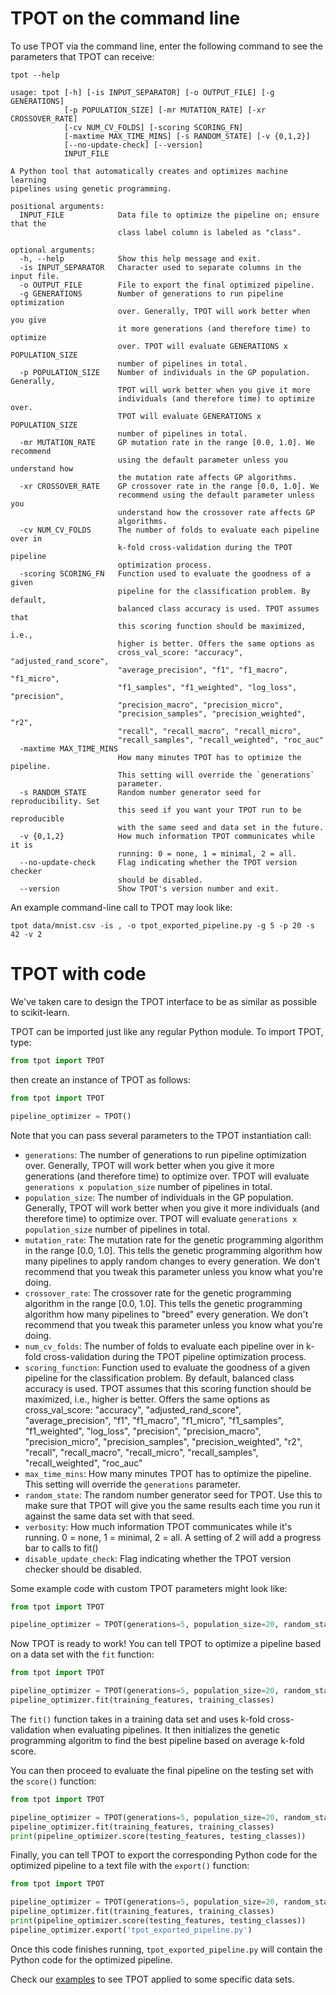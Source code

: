 # TPOT on the command line

To use TPOT via the command line, enter the following command to see the parameters that TPOT can receive:

```Shell
tpot --help

usage: tpot [-h] [-is INPUT_SEPARATOR] [-o OUTPUT_FILE] [-g GENERATIONS]
            [-p POPULATION_SIZE] [-mr MUTATION_RATE] [-xr CROSSOVER_RATE]
            [-cv NUM_CV_FOLDS] [-scoring SCORING_FN]
            [-maxtime MAX_TIME_MINS] [-s RANDOM_STATE] [-v {0,1,2}]
            [--no-update-check] [--version]
            INPUT_FILE

A Python tool that automatically creates and optimizes machine learning
pipelines using genetic programming.

positional arguments:
  INPUT_FILE            Data file to optimize the pipeline on; ensure that the
                        class label column is labeled as "class".

optional arguments:
  -h, --help            Show this help message and exit.
  -is INPUT_SEPARATOR   Character used to separate columns in the input file.
  -o OUTPUT_FILE        File to export the final optimized pipeline.
  -g GENERATIONS        Number of generations to run pipeline optimization
                        over. Generally, TPOT will work better when you give
                        it more generations (and therefore time) to optimize
                        over. TPOT will evaluate GENERATIONS x POPULATION_SIZE
                        number of pipelines in total.
  -p POPULATION_SIZE    Number of individuals in the GP population. Generally,
                        TPOT will work better when you give it more
                        individuals (and therefore time) to optimize over.
                        TPOT will evaluate GENERATIONS x POPULATION_SIZE
                        number of pipelines in total.
  -mr MUTATION_RATE     GP mutation rate in the range [0.0, 1.0]. We recommend
                        using the default parameter unless you understand how
                        the mutation rate affects GP algorithms.
  -xr CROSSOVER_RATE    GP crossover rate in the range [0.0, 1.0]. We
                        recommend using the default parameter unless you
                        understand how the crossover rate affects GP
                        algorithms.
  -cv NUM_CV_FOLDS      The number of folds to evaluate each pipeline over in
                        k-fold cross-validation during the TPOT pipeline
                        optimization process.
  -scoring SCORING_FN   Function used to evaluate the goodness of a given
                        pipeline for the classification problem. By default,
                        balanced class accuracy is used. TPOT assumes that
                        this scoring function should be maximized, i.e.,
                        higher is better. Offers the same options as
                        cross_val_score: "accuracy", "adjusted_rand_score",
                        "average_precision", "f1", "f1_macro", "f1_micro",
                        "f1_samples", "f1_weighted", "log_loss", "precision",
                        "precision_macro", "precision_micro",
                        "precision_samples", "precision_weighted", "r2",
                        "recall", "recall_macro", "recall_micro",
                        "recall_samples", "recall_weighted", "roc_auc"
  -maxtime MAX_TIME_MINS
                        How many minutes TPOT has to optimize the pipeline.
                        This setting will override the `generations`
                        parameter.
  -s RANDOM_STATE       Random number generator seed for reproducibility. Set
                        this seed if you want your TPOT run to be reproducible
                        with the same seed and data set in the future.
  -v {0,1,2}            How much information TPOT communicates while it is
                        running: 0 = none, 1 = minimal, 2 = all.
  --no-update-check     Flag indicating whether the TPOT version checker
                        should be disabled.
  --version             Show TPOT's version number and exit.
```

An example command-line call to TPOT may look like:

```Shell
tpot data/mnist.csv -is , -o tpot_exported_pipeline.py -g 5 -p 20 -s 42 -v 2
```

# TPOT with code

We've taken care to design the TPOT interface to be as similar as possible to scikit-learn.

TPOT can be imported just like any regular Python module. To import TPOT, type:

```Python
from tpot import TPOT
```

then create an instance of TPOT as follows:

```Python
from tpot import TPOT

pipeline_optimizer = TPOT()
```

Note that you can pass several parameters to the TPOT instantiation call:

* `generations`: The number of generations to run pipeline optimization over. Generally, TPOT will work better when you give it more generations (and therefore time) to optimize over. TPOT will evaluate `generations x population_size` number of pipelines in total.
* `population_size`: The number of individuals in the GP population. Generally, TPOT will work better when you give it more individuals (and therefore time) to optimize over. TPOT will evaluate `generations x population_size` number of pipelines in total.
* `mutation_rate`: The mutation rate for the genetic programming algorithm in the range [0.0, 1.0]. This tells the genetic programming algorithm how many pipelines to apply random changes to every generation. We don't recommend that you tweak this parameter unless you know what you're doing.
* `crossover_rate`: The crossover rate for the genetic programming algorithm in the range [0.0, 1.0]. This tells the genetic programming algorithm how many pipelines to "breed" every generation. We don't recommend that you tweak this parameter unless you know what you're doing.
* `num_cv_folds`: The number of folds to evaluate each pipeline over in k-fold cross-validation during the TPOT pipeline optimization process.
* `scoring_function`: Function used to evaluate the goodness of a given pipeline for the classification problem. By default, balanced class accuracy is used. TPOT assumes that this scoring function should be maximized, i.e., higher is better. Offers the same options as cross_val_score: "accuracy", "adjusted_rand_score", "average_precision", "f1", "f1_macro", "f1_micro", "f1_samples", "f1_weighted", "log_loss", "precision", "precision_macro", "precision_micro", "precision_samples", "precision_weighted", "r2", "recall", "recall_macro", "recall_micro", "recall_samples", "recall_weighted", "roc_auc"
* `max_time_mins`: How many minutes TPOT has to optimize the pipeline. This setting will override the `generations` parameter.
* `random_state`: The random number generator seed for TPOT. Use this to make sure that TPOT will give you the same results each time you run it against the same data set with that seed.
* `verbosity`: How much information TPOT communicates while it's running. 0 = none, 1 = minimal, 2 = all. A setting of 2 will add a progress bar to calls to fit()
* `disable_update_check`: Flag indicating whether the TPOT version checker should be disabled.

Some example code with custom TPOT parameters might look like:

```Python
from tpot import TPOT

pipeline_optimizer = TPOT(generations=5, population_size=20, random_state=42, verbosity=2)
```

Now TPOT is ready to work! You can tell TPOT to optimize a pipeline based on a data set with the `fit` function:

```Python
from tpot import TPOT

pipeline_optimizer = TPOT(generations=5, population_size=20, random_state=42, verbosity=2)
pipeline_optimizer.fit(training_features, training_classes)
```

The `fit()` function takes in a training data set and uses k-fold cross-validation when evaluating pipelines. It then initializes the genetic programming algoritm to find the best pipeline based on average k-fold score.

You can then proceed to evaluate the final pipeline on the testing set with the `score()` function:

```Python
from tpot import TPOT

pipeline_optimizer = TPOT(generations=5, population_size=20, random_state=42, verbosity=2)
pipeline_optimizer.fit(training_features, training_classes)
print(pipeline_optimizer.score(testing_features, testing_classes))
```

Finally, you can tell TPOT to export the corresponding Python code for the optimized pipeline to a text file with the `export()` function:

```Python
from tpot import TPOT

pipeline_optimizer = TPOT(generations=5, population_size=20, random_state=42, verbosity=2)
pipeline_optimizer.fit(training_features, training_classes)
print(pipeline_optimizer.score(testing_features, testing_classes))
pipeline_optimizer.export('tpot_exported_pipeline.py')
```

Once this code finishes running, `tpot_exported_pipeline.py` will contain the Python code for the optimized pipeline.

Check our [examples](examples/MNIST_Example/) to see TPOT applied to some specific data sets.
